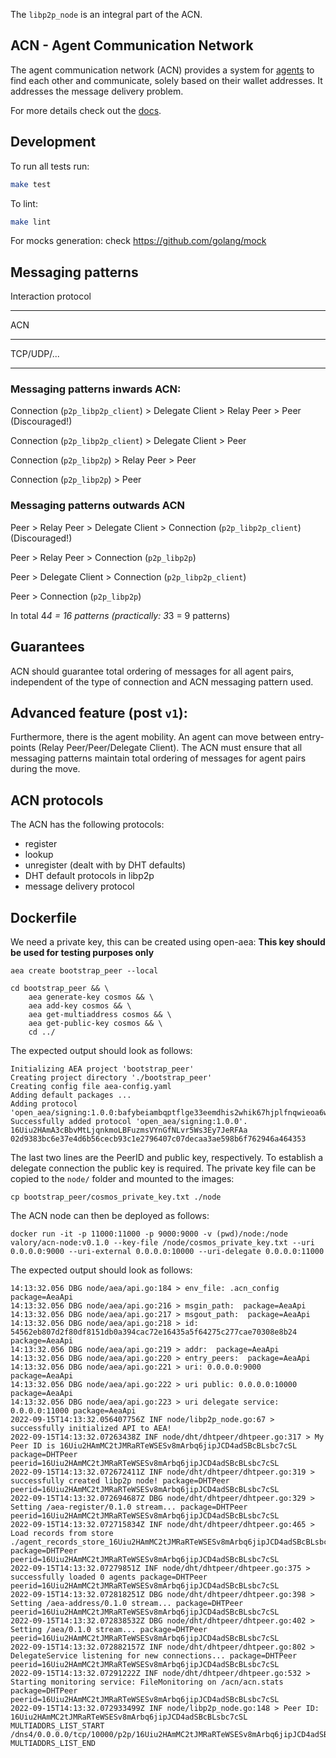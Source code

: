 
The `libp2p_node` is an integral part of the ACN.

## ACN - Agent Communication Network

The agent communication network (ACN) provides a system for [agents](https://github.com/valory-xyz/open-aea) 
to find each other and communicate, solely based on their wallet addresses. 
It addresses the message delivery problem.

For more details check out the [docs](https://valory-xyz.github.io/open-aea/acn/).

## Development

To run all tests run:

``` bash
make test
```

To lint:

``` bash
make lint
```

For mocks generation:
check https://github.com/golang/mock

## Messaging patterns

Interaction protocol
___
ACN
___
TCP/UDP/...
___

### Messaging patterns inwards ACN:


Connection (`p2p_libp2p_client`) > Delegate Client > Relay Peer > Peer (Discouraged!)

Connection (`p2p_libp2p_client`)  > Delegate Client > Peer

Connection (`p2p_libp2p`) > Relay Peer > Peer

Connection (`p2p_libp2p`) > Peer


### Messaging patterns outwards ACN


Peer > Relay Peer > Delegate Client > Connection (`p2p_libp2p_client`) (Discouraged!)

Peer > Relay Peer > Connection (`p2p_libp2p`)

Peer > Delegate Client > Connection (`p2p_libp2p_client`)

Peer > Connection (`p2p_libp2p`)


In total 4*4 = 16 patterns (practically: 3*3 = 9 patterns)

## Guarantees

ACN should guarantee total ordering of messages for all agent pairs, independent of the type of connection and ACN messaging pattern used.

## Advanced feature (post `v1`):

Furthermore, there is the agent mobility. An agent can move between entry-points (Relay Peer/Peer/Delegate Client). The ACN must ensure that all messaging patterns maintain total ordering of messages for agent pairs during the move.

## ACN protocols

The ACN has the following protocols:

- register
- lookup
- unregister (dealt with by DHT defaults)
- DHT default protocols in libp2p
- message delivery protocol

## Dockerfile

We need a private key, this can be created using open-aea:
**This key should be used for testing purposes only**

```fish
aea create bootstrap_peer --local

cd bootstrap_peer && \
    aea generate-key cosmos && \
    aea add-key cosmos && \
    aea get-multiaddress cosmos && \
    aea get-public-key cosmos && \
    cd ../
```

The expected output should look as follows:
```
Initializing AEA project 'bootstrap_peer'
Creating project directory './bootstrap_peer'
Creating config file aea-config.yaml
Adding default packages ...
Adding protocol 'open_aea/signing:1.0.0:bafybeiambqptflge33eemdhis2whik67hjplfnqwieoa6wblzlaf7vuo44'...
Successfully added protocol 'open_aea/signing:1.0.0'.
16Uiu2HAmA3cBbvMtLjqnkmoLBFuzmsVYnGfNLvr5Ws3Ey7JeRFAa
02d9383bc6e37e4d6b56cecb93c1e2796407c07decaa3ae598b6f762946a464353
```

The last two lines are the PeerID and public key, respectively.
To establish a delegate connection the public key is required.
The private key file can be copied to the `node/` folder and mounted to the images:
```fish
cp bootstrap_peer/cosmos_private_key.txt ./node
```

The ACN node can then be deployed as follows:
```fish
docker run -it -p 11000:11000 -p 9000:9000 -v (pwd)/node:/node valory/acn-node:v0.1.0 --key-file /node/cosmos_private_key.txt --uri 0.0.0.0:9000 --uri-external 0.0.0.0:10000 --uri-delegate 0.0.0.0:11000
```

The expected output should look as follows:
```fish
14:13:32.056 DBG node/aea/api.go:184 > env_file: .acn_config package=AeaApi
14:13:32.056 DBG node/aea/api.go:216 > msgin_path:  package=AeaApi
14:13:32.056 DBG node/aea/api.go:217 > msgout_path:  package=AeaApi
14:13:32.056 DBG node/aea/api.go:218 > id: 54562eb807d2f80df8151db0a394cac72e16435a5f64275c277cae70308e8b24 package=AeaApi
14:13:32.056 DBG node/aea/api.go:219 > addr:  package=AeaApi
14:13:32.056 DBG node/aea/api.go:220 > entry_peers:  package=AeaApi
14:13:32.056 DBG node/aea/api.go:221 > uri: 0.0.0.0:9000 package=AeaApi
14:13:32.056 DBG node/aea/api.go:222 > uri public: 0.0.0.0:10000 package=AeaApi
14:13:32.056 DBG node/aea/api.go:223 > uri delegate service: 0.0.0.0:11000 package=AeaApi
2022-09-15T14:13:32.056407756Z INF node/libp2p_node.go:67 > successfully initialized API to AEA!
2022-09-15T14:13:32.07263438Z INF node/dht/dhtpeer/dhtpeer.go:317 > My Peer ID is 16Uiu2HAmMC2tJMRaRTeWSESv8mArbq6jipJCD4adSBcBLsbc7cSL package=DHTPeer peerid=16Uiu2HAmMC2tJMRaRTeWSESv8mArbq6jipJCD4adSBcBLsbc7cSL
2022-09-15T14:13:32.072672411Z INF node/dht/dhtpeer/dhtpeer.go:319 > successfully created libp2p node! package=DHTPeer peerid=16Uiu2HAmMC2tJMRaRTeWSESv8mArbq6jipJCD4adSBcBLsbc7cSL
2022-09-15T14:13:32.072694687Z DBG node/dht/dhtpeer/dhtpeer.go:329 > Setting /aea-register/0.1.0 stream... package=DHTPeer peerid=16Uiu2HAmMC2tJMRaRTeWSESv8mArbq6jipJCD4adSBcBLsbc7cSL
2022-09-15T14:13:32.072715834Z INF node/dht/dhtpeer/dhtpeer.go:465 > Load records from store ./agent_records_store_16Uiu2HAmMC2tJMRaRTeWSESv8mArbq6jipJCD4adSBcBLsbc7cSL package=DHTPeer peerid=16Uiu2HAmMC2tJMRaRTeWSESv8mArbq6jipJCD4adSBcBLsbc7cSL
2022-09-15T14:13:32.07279851Z INF node/dht/dhtpeer/dhtpeer.go:375 > successfully loaded 0 agents package=DHTPeer peerid=16Uiu2HAmMC2tJMRaRTeWSESv8mArbq6jipJCD4adSBcBLsbc7cSL
2022-09-15T14:13:32.072818251Z DBG node/dht/dhtpeer/dhtpeer.go:398 > Setting /aea-address/0.1.0 stream... package=DHTPeer peerid=16Uiu2HAmMC2tJMRaRTeWSESv8mArbq6jipJCD4adSBcBLsbc7cSL
2022-09-15T14:13:32.072838532Z DBG node/dht/dhtpeer/dhtpeer.go:402 > Setting /aea/0.1.0 stream... package=DHTPeer peerid=16Uiu2HAmMC2tJMRaRTeWSESv8mArbq6jipJCD4adSBcBLsbc7cSL
2022-09-15T14:13:32.072882157Z INF node/dht/dhtpeer/dhtpeer.go:802 > DelegateService listening for new connections... package=DHTPeer peerid=16Uiu2HAmMC2tJMRaRTeWSESv8mArbq6jipJCD4adSBcBLsbc7cSL
2022-09-15T14:13:32.07291222Z INF node/dht/dhtpeer/dhtpeer.go:532 > Starting monitoring service: FileMonitoring on /acn/acn.stats package=DHTPeer peerid=16Uiu2HAmMC2tJMRaRTeWSESv8mArbq6jipJCD4adSBcBLsbc7cSL
2022-09-15T14:13:32.072933499Z INF node/libp2p_node.go:148 > Peer ID: 16Uiu2HAmMC2tJMRaRTeWSESv8mArbq6jipJCD4adSBcBLsbc7cSL
MULTIADDRS_LIST_START
/dns4/0.0.0.0/tcp/10000/p2p/16Uiu2HAmMC2tJMRaRTeWSESv8mArbq6jipJCD4adSBcBLsbc7cSL
MULTIADDRS_LIST_END
```
